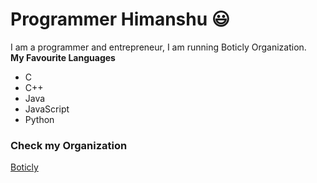 # Programmer Himanshu 😃

I am a programmer and entrepreneur, I am running Boticly Organization.
<br/>
<b>My Favourite Languages</b>
<ul>
  <li>C</li>
  <li>C++</li>
  <li>Java</li>
  <li>JavaScript</li>
  <li>Python</li>
</ul>


### Check my Organization
[Boticly](https://www.boticly.org)
